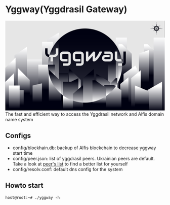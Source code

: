 # Yggway(Yggdrasil Gateway)

![Logo](/design/Logo.png?raw=true)
The fast and efficient way to access the Yggdrasil network and Alfis domain name system

## Configs

* config/blockhain.db: backup of Alfis blockchain to decrease yggway start time
* config/peer.json: list of yggdrasil peers. Ukrainian peers are default. Take a look at [peer's list](https://github.com/yggdrasil-network/public-peers) to find a better list for yourself
* config/resolv.conf: default dns config for the system

## Howto start

```console
host@root:~# ./yggway -h
```
